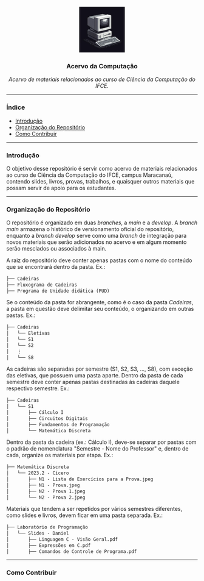 <p align="center">
  <img src="src/images/logo.jpg" width="120px" height="120px">
  <h3 align="center"><b>Acervo da Computação</b></h3>
  <p align="center"><i>Acervo de materiais relacionados ao curso de Ciência da Computação do IFCE. </i></p>

---

### Índice
- [Introdução]()
- [Organização do Repositório]()
- [Como Contribuir]()

---

### Introdução

O objetivo desse repositório é servir como acervo de materiais relacionados ao curso de Ciência da Computação do IFCE, campus Maracanaú, contendo slides, livros, provas, trabalhos, e quaisquer outros materiais que possam servir de apoio para os estudantes. 

---

### Organização do Repositório 

O repositório é organizado em duas *branches*, a *main* e a *develop*. A *branch* *main* armazena o histórico de versionamento oficial do repositório, enquanto a *branch* *develop* serve como uma *branch* de integração para novos materiais que serão adicionados no acervo e em algum momento serão mesclados ou associados à main. 

A raiz do repositório deve conter apenas pastas com o nome do conteúdo que se encontrará dentro da pasta. Ex.:

```
├── Cadeiras
├── Fluxograma de Cadeiras
├── Programa de Unidade didática (PUD)
```

Se o conteúdo da pasta for abrangente, como é o caso da pasta *Cadeiras*, a pasta em questão deve delimitar seu conteúdo, o organizando em outras pastas. Ex.:

```
├── Cadeiras
│   └── Eletivas
│   └── S1
│   └── S2
│   ⋮ 
│   └── S8
```

As cadeiras são separadas por semestre (S1, S2, S3, ..., S8), com exceção das eletivas, que possuem uma pasta aparte. Dentro da pasta de cada semestre deve conter apenas pastas destinadas às cadeiras daquele respectivo semestre. Ex.:

```
├── Cadeiras
│   └── S1
│       ├── Cálculo I
│       ├── Circuitos Digitais
│       ├── Fundamentos de Programação
│       └── Matemática Discreta
```

Dentro da pasta da cadeira (ex.: Cálculo I), deve-se separar por pastas com o padrão de nomenclatura "Semestre - Nome do Professor" e, dentro de cada, organize os materiais por etapa. Ex.:

```
├── Matemática Discreta
│   └── 2023.2 - Cícero
│       ├── N1 - Lista de Exercícios para a Prova.jpeg
│       ├── N1 - Prova.jpeg
│       ├── N2 - Prova 1.jpeg
│       └── N2 - Prova 2.jpeg
```

Materiais que tendem a ser repetidos por vários semestres diferentes, como slides e livros, devem ficar em uma pasta separada. Ex.:

```
├── Laboratório de Programação
│   └── Slides - Daniel
│       ├── Linguagem C - Visão Geral.pdf
│       ├── Expressões em C.pdf
│       ├── Comandos de Controle de Programa.pdf
```

--- 

### Como Contribuir 

